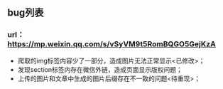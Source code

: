 ## bug列表
### url：https://mp.weixin.qq.com/s/vSyVM9t5RomBQGO5GejKzA
* 爬取的img标签内容少了一部分，造成图片无法正常显示<已修改>；
* 发现section标签内存在微信外链，造成页面显示版权问题；
* 上传的图片和文章中生成的图片后缀存在不一致的问题<待重现>；